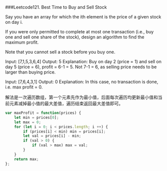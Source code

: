 ###Leetcode121. Best Time to Buy and Sell Stock

Say you have an array for which the ith element is the price of a given stock on day i.

If you were only permitted to complete at most one transaction (i.e., buy one and sell one share of the stock), design an algorithm to find the maximum profit.

Note that you cannot sell a stock before you buy one.

Input: [7,1,5,3,6,4]
Output: 5
Explanation: Buy on day 2 (price = 1) and sell on day 5 (price = 6), profit = 6-1 = 5.
             Not 7-1 = 6, as selling price needs to be larger than buying price.

Input: [7,6,4,3,1]
Output: 0
Explanation: In this case, no transaction is done, i.e. max profit = 0.

解法是一次遍历数组，第一个元素先作为最小值，后面每次遍历均更新最小值和当前元素减掉最小值的最大差值，遍历结束返回最大差值即可。
```Javascript
var maxProfit = function(prices) {
    let min = prices[0];
    let max = 0;
    for (let i = 0; i < prices.length; i ++) {
        if (prices[i] < min) min = prices[i];
        let val = prices[i] - min;
        if (val > 0) {
            if (val > max) max = val;
        }
    }
    return max;
};
```